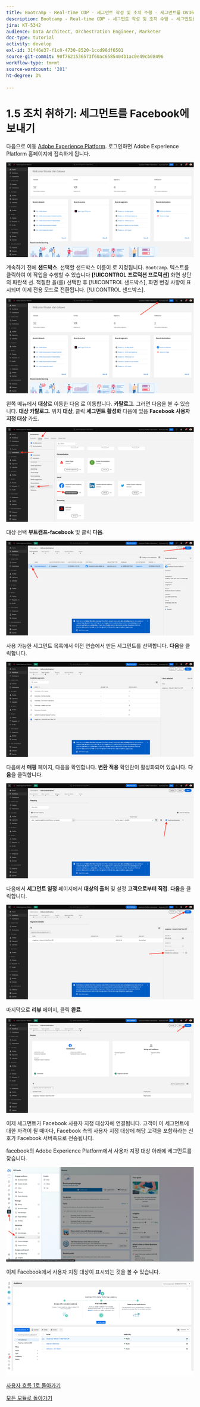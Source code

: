```yaml
---
title: Bootcamp - Real-time CDP - 세그먼트 작성 및 조치 수행 - 세그먼트를 DV360으로 전송
description: Bootcamp - Real-time CDP - 세그먼트 작성 및 조치 수행 - 세그먼트를 DV360으로 전송
jira: KT-5342
audience: Data Architect, Orchestration Engineer, Marketer
doc-type: tutorial
activity: develop
exl-id: 31f46e37-f1c0-4730-8520-1ccd98df6501
source-git-commit: 90f7621536573f60ac6585404b1ac0e49cb08496
workflow-type: tm+mt
source-wordcount: '281'
ht-degree: 3%

---
```


# 1.5 조치 취하기: 세그먼트를 Facebook에 보내기

다음으로 이동 [Adobe Experience Platform](https://experience.adobe.com/platform). 로그인하면 Adobe Experience Platform 홈페이지에 접속하게 됩니다.

![데이터 수집](./images/home.png)

계속하기 전에 **샌드박스**. 선택할 샌드박스 이름이 로 지정됩니다. ``Bootcamp``. 텍스트를 클릭하여 이 작업을 수행할 수 있습니다 **[!UICONTROL 프로덕션 프로덕션]** 화면 상단의 파란색 선. 적절한 을(를) 선택한 후 [!UICONTROL 샌드박스], 화면 변경 사항이 표시되며 이제 전용 모드로 전환됩니다. [!UICONTROL 샌드박스].

![데이터 수집](./images/sb1.png)

왼쪽 메뉴에서 **대상**&#x200B;로 이동한 다음 로 이동합니다. **카탈로그**. 그러면 다음을 볼 수 있습니다. **대상 카탈로그**. 위치 **대상**, 클릭 **세그먼트 활성화** 다음에 있음 **Facebook 사용자 지정 대상** 카드.

![RTCDP](./images/rtcdpgoogleseg.png)

대상 선택 **부트캠프-facebook** 및 클릭 **다음**.

![RTCDP](./images/rtcdpcreatedest2.png)

사용 가능한 세그먼트 목록에서 이전 연습에서 만든 세그먼트를 선택합니다. **다음**&#x200B;을 클릭합니다.

![RTCDP](./images/rtcdpcreatedest3.png)

다음에서 **매핑** 페이지, 다음을 확인합니다. **변환 적용** 확인란이 활성화되어 있습니다. **다음**&#x200B;을 클릭합니다.

![RTCDP](./images/rtcdpcreatedest4a.png)

다음에서 **세그먼트 일정** 페이지에서 **대상의 출처** 및 설정 **고객으로부터 직접**. **다음**&#x200B;을 클릭합니다.

![RTCDP](./images/rtcdpcreatedest4.png)

마지막으로 **리뷰** 페이지, 클릭 **완료**.

![RTCDP](./images/rtcdpcreatedest5.png)

이제 세그먼트가 Facebook 사용자 지정 대상자에 연결됩니다. 고객이 이 세그먼트에 대한 자격이 될 때마다, Facebook 측의 사용자 지정 대상에 해당 고객을 포함하라는 신호가 Facebook 서버측으로 전송됩니다.

facebook의 Adobe Experience Platform에서 사용자 지정 대상 아래에 세그먼트를 찾습니다.

![RTCDP](./images/rtcdpcreatedest5b.png)

이제 Facebook에서 사용자 지정 대상이 표시되는 것을 볼 수 있습니다.

![RTCDP](./images/rtcdpcreatedest5a.png)

[사용자 흐름 1로 돌아가기](./uc1.md)

[모든 모듈로 돌아가기](../../overview.md)
